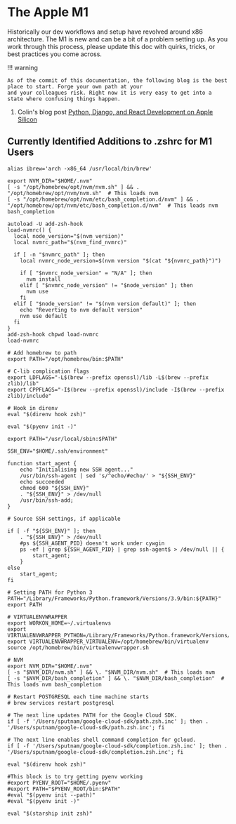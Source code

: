 # The Apple M1

Historically our dev workflows and setup have revolved around x86 architecture. The M1 is 
new and can be a bit of a problem setting up. As you work through this process, please update
this doc with quirks, tricks, or best practices you come across.

!!! warning

    As of the commit of this documentation, the following blog is the best place to start. Forge your own path at your
    and your colleagues risk. Right now it is very easy to get into a state where confusing things happen.

1. Colin's blog post [Python, Django, and React Development on Apple Silicon](https://www.caktusgroup.com/blog/2021/04/02/python-django-react-development-apple-silicon/ "Python Django React Apple Silicon")


## Currently Identified Additions to .zshrc for M1 Users

```
alias ibrew='arch -x86_64 /usr/local/bin/brew'

export NVM_DIR="$HOME/.nvm"
[ -s "/opt/homebrew/opt/nvm/nvm.sh" ] && . "/opt/homebrew/opt/nvm/nvm.sh"  # This loads nvm
[ -s "/opt/homebrew/opt/nvm/etc/bash_completion.d/nvm" ] && . "/opt/homebrew/opt/nvm/etc/bash_completion.d/nvm"  # This loads nvm bash_completion

autoload -U add-zsh-hook
load-nvmrc() {
  local node_version="$(nvm version)"
  local nvmrc_path="$(nvm_find_nvmrc)"

  if [ -n "$nvmrc_path" ]; then
    local nvmrc_node_version=$(nvm version "$(cat "${nvmrc_path}")")

    if [ "$nvmrc_node_version" = "N/A" ]; then
      nvm install
    elif [ "$nvmrc_node_version" != "$node_version" ]; then
      nvm use
    fi
  elif [ "$node_version" != "$(nvm version default)" ]; then
    echo "Reverting to nvm default version"
    nvm use default
  fi
}
add-zsh-hook chpwd load-nvmrc
load-nvmrc

# Add homebrew to path
export PATH="/opt/homebrew/bin:$PATH"

# C-lib complication flags
export LDFLAGS="-L$(brew --prefix openssl)/lib -L$(brew --prefix zlib)/lib"
export CPPFLAGS="-I$(brew --prefix openssl)/include -I$(brew --prefix zlib)/include"

# Hook in direnv
eval "$(direnv hook zsh)"

eval "$(pyenv init -)"
```






```
export PATH="/usr/local/sbin:$PATH"

SSH_ENV="$HOME/.ssh/environment"

function start_agent {
    echo "Initialising new SSH agent..."
    /usr/bin/ssh-agent | sed 's/^echo/#echo/' > "${SSH_ENV}"
    echo succeeded
    chmod 600 "${SSH_ENV}"
    . "${SSH_ENV}" > /dev/null
    /usr/bin/ssh-add;
}

# Source SSH settings, if applicable

if [ -f "${SSH_ENV}" ]; then
    . "${SSH_ENV}" > /dev/null
    #ps ${SSH_AGENT_PID} doesn't work under cywgin
    ps -ef | grep ${SSH_AGENT_PID} | grep ssh-agent$ > /dev/null || {
        start_agent;
    }
else
    start_agent;
fi

# Setting PATH for Python 3
PATH="/Library/Frameworks/Python.framework/Versions/3.9/bin:${PATH}"
export PATH

# VIRTUALENVWRAPPER
export WORKON_HOME=~/.virtualenvs
export VIRTUALENVWRAPPER_PYTHON=/Library/Frameworks/Python.framework/Versions/3.9/bin/python3
export VIRTUALENVWRAPPER_VIRTUALENV=/opt/homebrew/bin/virtualenv
source /opt/homebrew/bin/virtualenvwrapper.sh

# NVM
export NVM_DIR="$HOME/.nvm"
[ -s "$NVM_DIR/nvm.sh" ] && \. "$NVM_DIR/nvm.sh"  # This loads nvm
[ -s "$NVM_DIR/bash_completion" ] && \. "$NVM_DIR/bash_completion"  # This loads nvm bash_completion

# Restart POSTGRESQL each time machine starts
# brew services restart postgresql

# The next line updates PATH for the Google Cloud SDK.
if [ -f '/Users/sputnam/google-cloud-sdk/path.zsh.inc' ]; then . '/Users/sputnam/google-cloud-sdk/path.zsh.inc'; fi

# The next line enables shell command completion for gcloud.
if [ -f '/Users/sputnam/google-cloud-sdk/completion.zsh.inc' ]; then . '/Users/sputnam/google-cloud-sdk/completion.zsh.inc'; fi

eval "$(direnv hook zsh)"

#This block is to try getting pyenv working
#export PYENV_ROOT="$HOME/.pyenv"
#export PATH="$PYENV_ROOT/bin:$PATH"
#eval "$(pyenv init --path)"
#eval "$(pyenv init -)"

eval "$(starship init zsh)"
```
